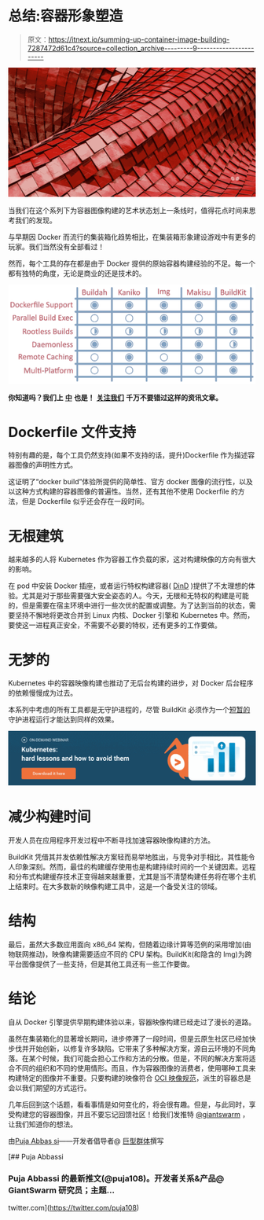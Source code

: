 # 总结:容器形象塑造

> 原文：<https://itnext.io/summing-up-container-image-building-7287472d61c4?source=collection_archive---------9----------------------->

[![](img/49f7795a8134123f16e1d1b09b37fcde.png)](https://www.giantswarm.io/on-demand-webinar-kubernetes-hard-lessons-and-how-to-avoid-them?utm_campaign=Medium%20CTA%20Conversion&utm_source=Kubernetes%20hard%20lessons_Medium&utm_medium=Medium%20CTA&utm_term=Kubernetes%20hard%20lessons)

当我们在这个系列下为容器图像构建的艺术状态划上一条线时，值得花点时间来思考我们的发现。

与早期因 Docker 而流行的集装箱化趋势相比，在集装箱形象建设游戏中有更多的玩家。我们当然没有全部看过！

然而，每个工具的存在都是由于 Docker 提供的原始容器构建经验的不足。每一个都有独特的角度，无论是商业的还是技术的。

![](img/7e99fb0194add0cf612094c780131c20.png)

**你知道吗？我们上** [**中**](https://medium.com/@GiantSwarm) **也是！** [**关注我们**](https://medium.com/@GiantSwarm) **千万不要错过这样的资讯文章。**

# Dockerfile 文件支持

特别有趣的是，每个工具仍然支持(如果不支持的话，提升)Dockerfile 作为描述容器图像的声明性方式。

这证明了“docker build”体验所提供的简单性、官方 docker 图像的流行性，以及以这种方式构建的容器图像的普遍性。当然，还有其他不使用 Dockerfile 的方法，但是 Dockerfile 似乎还会存在一段时间。

# 无根建筑

越来越多的人将 Kubernetes 作为容器工作负载的家，这对构建映像的方向有很大的影响。

在 pod 中安装 Docker 插座，或者运行特权构建容器( [DinD](https://jpetazzo.github.io/2015/09/03/do-not-use-docker-in-docker-for-ci/) )提供了不太理想的体验。尤其是对于那些需要强大安全姿态的人。今天，无根和无特权的构建是可能的，但是需要在宿主环境中进行一些次优的配置或调整。为了达到当前的状态，需要坚持不懈地将更改合并到 Linux 内核、Docker 引擎和 Kubernetes 中。然而，要使这一进程真正安全，不需要不必要的特权，还有更多的工作要做。

# 无梦的

Kubernetes 中的容器映像构建也推动了无后台构建的进步，对 Docker 后台程序的依赖慢慢成为过去。

本系列中考虑的所有工具都是无守护进程的，尽管 BuildKit 必须作为一个[短暂的](https://github.com/moby/buildkit/blob/master/examples/buildctl-daemonless/buildctl-daemonless.sh)守护进程运行才能达到同样的效果。

[![](img/3ef8462f8c5043c2475daa2b6bdff075.png)](https://www.giantswarm.io/on-demand-webinar-kubernetes-hard-lessons-and-how-to-avoid-them?utm_campaign=Medium%20CTA%20Conversion&utm_source=Kubernetes%20hard%20lessons_Medium&utm_medium=Medium%20CTA&utm_term=Kubernetes%20hard%20lessons)

# 减少构建时间

开发人员在应用程序开发过程中不断寻找加速容器映像构建的方法。

BuildKit 凭借其并发依赖性解决方案轻而易举地胜出，与竞争对手相比，其性能令人印象深刻。然而，最佳的构建缓存使用也是构建持续时间的一个关键因素。远程和分布式构建缓存技术正变得越来越重要，尤其是当不清楚构建任务将在哪个主机上结束时。在大多数新的映像构建工具中，这是一个备受关注的领域。

# 结构

最后，虽然大多数应用面向 x86_64 架构，但随着边缘计算等范例的采用增加(由物联网推动)，映像构建需要适应不同的 CPU 架构。BuildKit(和隐含的 Img)为跨平台图像提供了一些支持，但是其他工具还有一些工作要做。

# 结论

自从 Docker 引擎提供早期构建体验以来，容器映像构建已经走过了漫长的道路。

虽然在集装箱化的显著增长期间，进步停滞了一段时间，但是云原生社区已经加快步伐并开始创新，以修复许多缺陷。它带来了多种解决方案，源自云环境的不同角落。在某个时候，我们可能会担心工作和方法的分散。但是，不同的解决方案将适合不同的组织和不同的使用情形。而且，作为容器图像的消费者，使用哪种工具来构建特定的图像并不重要。只要构建的映像符合 [OCI 映像规范](https://github.com/opencontainers/image-spec/blob/master/spec.md#image-format-specification)，派生的容器总是会以我们期望的方式运行。

几年后回到这个话题，看看事情是如何变化的，将会很有趣。但是，与此同时，享受构建您的容器图像，并且不要忘记回馈社区！给我们发推特 [@giantswarm](https://twitter.com/giantswarm) ，让我们知道你的想法。

由[Puja Abbas si](https://twitter.com/puja108)——开发者倡导者@ [巨型群体](https://giantswarm.io/)撰写

[](https://twitter.com/puja108) [## Puja Abbassi

### Puja Abbassi 的最新推文(@puja108)。开发者关系&产品@ GiantSwarm 研究员；主题…

twitter.com](https://twitter.com/puja108)